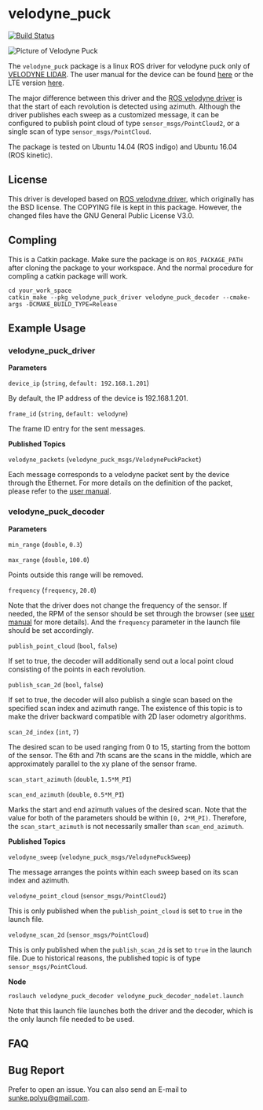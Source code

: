 # velodyne\_puck

[![Build Status](https://travis-ci.org/ke-sun/velodyne_puck.svg?branch=master)](https://travis-ci.org/ke-sun/velodyne_puck)

![Picture of Velodyne Puck](http://velodynelidar.com/images/products/vlp-16/puck.png)

The `velodyne_puck` package is a linux ROS driver for velodyne puck only of [VELODYNE LIDAR](http://velodynelidar.com/). The user manual for the device can be found [here](http://velodynelidar.com/vlp-16.html) or the LTE version [here](http://velodynelidar.com/vlp-16-lite.html).

The major difference between this driver and the [ROS velodyne driver](http://wiki.ros.org/velodyne_driver) is that the start of each revolution is detected using azimuth. Although the driver publishes each sweep as a customized message, it can be configured to publish point cloud of type `sensor_msgs/PointCloud2`, or a single scan of type `sensor_msgs/PointCloud`.

The package is tested on Ubuntu 14.04 (ROS indigo) and Ubuntu 16.04 (ROS kinetic).

## License
This driver is developed based on [ROS velodyne driver](http://wiki.ros.org/velodyne_driver), which originally has the BSD license. The COPYING file is kept in this package. However, the changed files have the GNU General Public License V3.0.

## Compling
This is a Catkin package. Make sure the package is on `ROS_PACKAGE_PATH` after cloning the package to your workspace. And the normal procedure for compling a catkin package will work.

```
cd your_work_space
catkin_make --pkg velodyne_puck_driver velodyne_puck_decoder --cmake-args -DCMAKE_BUILD_TYPE=Release
```

## Example Usage

### velodyne_puck_driver

**Parameters**

`device_ip` (`string`, `default: 192.168.1.201`)

By default, the IP address of the device is 192.168.1.201.

`frame_id` (`string`, `default: velodyne`)

The frame ID entry for the sent messages.

**Published Topics**

`velodyne_packets` (`velodyne_puck_msgs/VelodynePuckPacket`)

Each message corresponds to a velodyne packet sent by the device through the Ethernet. For more details on the definition of the packet, please refer to the [user manual](http://velodynelidar.com/docs/manuals/63-9243%20Rev%20B%20User%20Manual%20and%20Programming%20Guide,VLP-16.pdf).

### velodyne_puck_decoder

**Parameters**

`min_range` (`double`, `0.3`)

`max_range` (`double`, `100.0`)

Points outside this range will be removed.

`frequency` (`frequency`, `20.0`)

Note that the driver does not change the frequency of the sensor. If needed, the RPM of the sensor should be set through the browser (see [user manual](http://velodynelidar.com/docs/manuals/63-9243%20Rev%20B%20User%20Manual%20and%20Programming%20Guide,VLP-16.pdf) for more details). And the `frequency` parameter in the launch file should be set accordingly.

`publish_point_cloud` (`bool`, `false`)

If set to true, the decoder will additionally send out a local point cloud consisting of the points in each revolution.

`publish_scan_2d` (`bool`, `false`)

If set to true, the decoder will also publish a single scan based on the specified scan index and azimuth range. The existence of this topic is to make the driver backward compatible with 2D laser odometry algorithms.

`scan_2d_index` (`int`, `7`)

The desired scan to be used ranging from 0 to 15, starting from the bottom of the sensor. The 6th and 7th scans are the scans in the middle, which are approximately parallel to the xy plane of the sensor frame.

`scan_start_azimuth` (`double`, `1.5*M_PI`)

`scan_end_azimuth` (`double`, `0.5*M_PI`)

Marks the start and end azimuth values of the desired scan. Note that the value for both of the parameters should be within `[0, 2*M_PI)`. Therefore, the `scan_start_azimuth` is not necessarily smaller than `scan_end_azimuth`.

**Published Topics**

`velodyne_sweep` (`velodyne_puck_msgs/VelodynePuckSweep`)

The message arranges the points within each sweep based on its scan index and azimuth.

`velodyne_point_cloud` (`sensor_msgs/PointCloud2`)

This is only published when the `publish_point_cloud` is set to `true` in the launch file.

`velodyne_scan_2d` (`sensor_msgs/PointCloud`)

This is only published when the `publish_scan_2d` is set to `true` in the launch file. Due to historical reasons, the published topic is of type `sensor_msgs/PointCloud`.

**Node**

```
roslauch velodyne_puck_decoder velodyne_puck_decoder_nodelet.launch
```

Note that this launch file launches both the driver and the decoder, which is the only launch file needed to be used.


## FAQ


## Bug Report

Prefer to open an issue. You can also send an E-mail to sunke.polyu@gmail.com.
